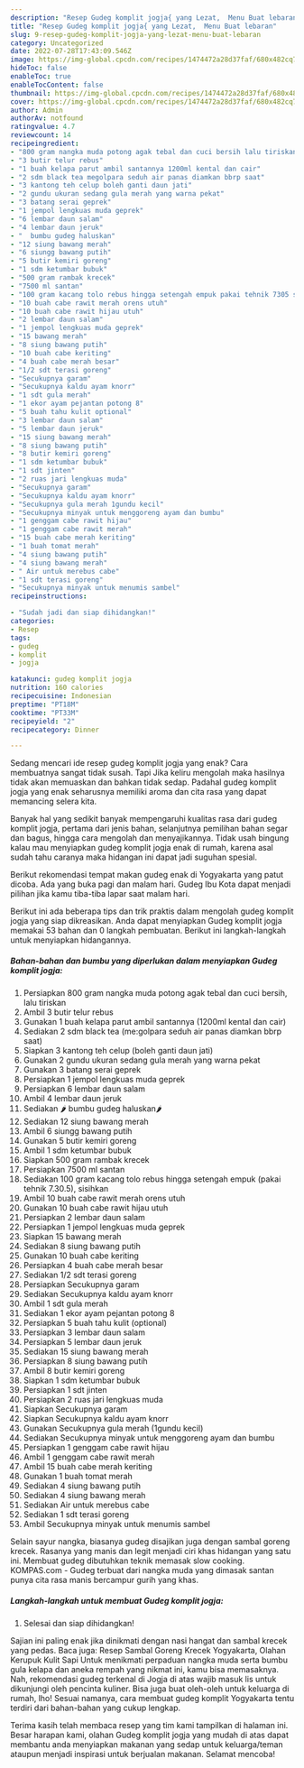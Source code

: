 ```yaml
---
description: "Resep Gudeg komplit jogja{ yang Lezat,  Menu Buat lebaran"
title: "Resep Gudeg komplit jogja{ yang Lezat,  Menu Buat lebaran"
slug: 9-resep-gudeg-komplit-jogja-yang-lezat-menu-buat-lebaran
category: Uncategorized
date: 2022-07-28T17:43:09.546Z
image: https://img-global.cpcdn.com/recipes/1474472a28d37faf/680x482cq70/gudeg-komplit-jogja-foto-resep-utama.jpg
hideToc: false
enableToc: true
enableTocContent: false
thumbnail: https://img-global.cpcdn.com/recipes/1474472a28d37faf/680x482cq70/gudeg-komplit-jogja-foto-resep-utama.jpg
cover: https://img-global.cpcdn.com/recipes/1474472a28d37faf/680x482cq70/gudeg-komplit-jogja-foto-resep-utama.jpg
author: Admin
authorAv: notfound
ratingvalue: 4.7
reviewcount: 14
recipeingredient:
- "800 gram nangka muda potong agak tebal dan cuci bersih lalu tiriskan"
- "3 butir telur rebus"
- "1 buah kelapa parut ambil santannya 1200ml kental dan cair"
- "2 sdm black tea megolpara seduh air panas diamkan bbrp saat"
- "3 kantong teh celup boleh ganti daun jati"
- "2 gundu ukuran sedang gula merah yang warna pekat"
- "3 batang serai geprek"
- "1 jempol lengkuas muda geprek"
- "6 lembar daun salam"
- "4 lembar daun jeruk"
- "  bumbu gudeg haluskan"
- "12 siung bawang merah"
- "6 siungg bawang putih"
- "5 butir kemiri goreng"
- "1 sdm ketumbar bubuk"
- "500 gram rambak krecek"
- "7500 ml santan"
- "100 gram kacang tolo rebus hingga setengah empuk pakai tehnik 7305 sisihkan"
- "10 buah cabe rawit merah orens utuh"
- "10 buah cabe rawit hijau utuh"
- "2 lembar daun salam"
- "1 jempol lengkuas muda geprek"
- "15 bawang merah"
- "8 siung bawang putih"
- "10 buah cabe keriting"
- "4 buah cabe merah besar"
- "1/2 sdt terasi goreng"
- "Secukupnya garam"
- "Secukupnya kaldu ayam knorr"
- "1 sdt gula merah"
- "1 ekor ayam pejantan potong 8"
- "5 buah tahu kulit optional"
- "3 lembar daun salam"
- "5 lembar daun jeruk"
- "15 siung bawang merah"
- "8 siung bawang putih"
- "8 butir kemiri goreng"
- "1 sdm ketumbar bubuk"
- "1 sdt jinten"
- "2 ruas jari lengkuas muda"
- "Secukupnya garam"
- "Secukupnya kaldu ayam knorr"
- "Secukupnya gula merah 1gundu kecil"
- "Secukupnya minyak untuk menggoreng ayam dan bumbu"
- "1 genggam cabe rawit hijau"
- "1 genggam cabe rawit merah"
- "15 buah cabe merah keriting"
- "1 buah tomat merah"
- "4 siung bawang putih"
- "4 siung bawang merah"
- " Air untuk merebus cabe"
- "1 sdt terasi goreng"
- "Secukupnya minyak untuk menumis sambel"
recipeinstructions:

- "Sudah jadi dan siap dihidangkan!"
categories:
- Resep
tags:
- gudeg
- komplit
- jogja

katakunci: gudeg komplit jogja 
nutrition: 160 calories
recipecuisine: Indonesian
preptime: "PT18M"
cooktime: "PT33M"
recipeyield: "2"
recipecategory: Dinner

---
```



Sedang mencari ide resep gudeg komplit jogja yang enak? Cara membuatnya sangat tidak susah. Tapi Jika keliru mengolah maka hasilnya tidak akan memuaskan dan bahkan tidak sedap. Padahal gudeg komplit jogja yang enak seharusnya memiliki aroma dan cita rasa yang dapat memancing selera kita.


Banyak hal yang sedikit banyak mempengaruhi kualitas rasa dari gudeg komplit jogja, pertama dari jenis bahan, selanjutnya pemilihan bahan segar dan bagus, hingga cara mengolah dan menyajikannya. Tidak usah bingung kalau mau menyiapkan gudeg komplit jogja enak di rumah, karena asal sudah tahu caranya maka hidangan ini dapat jadi suguhan spesial.

Berikut rekomendasi tempat makan gudeg enak di Yogyakarta yang patut dicoba. Ada yang buka pagi dan malam hari. Gudeg Ibu Kota dapat menjadi pilihan jika kamu tiba-tiba lapar saat malam hari.


Berikut ini ada beberapa tips dan trik praktis dalam mengolah gudeg komplit jogja yang siap dikreasikan. Anda dapat menyiapkan Gudeg komplit jogja memakai 53 bahan dan 0 langkah pembuatan. Berikut ini langkah-langkah untuk menyiapkan hidangannya.

<!--inarticleads1-->

##### Bahan-bahan dan bumbu yang diperlukan dalam menyiapkan Gudeg komplit jogja:

1. Persiapkan 800 gram nangka muda potong agak tebal dan cuci bersih, lalu tiriskan
1. Ambil 3 butir telur rebus
1. Gunakan 1 buah kelapa parut ambil santannya (1200ml kental dan cair)
1. Sediakan 2 sdm black tea (me:golpara seduh air panas diamkan bbrp saat)
1. Siapkan 3 kantong teh celup (boleh ganti daun jati)
1. Gunakan 2 gundu ukuran sedang gula merah yang warna pekat
1. Gunakan 3 batang serai geprek
1. Persiapkan 1 jempol lengkuas muda geprek
1. Persiapkan 6 lembar daun salam
1. Ambil 4 lembar daun jeruk
1. Sediakan  🌶 bumbu gudeg haluskan🌶
1. Sediakan 12 siung bawang merah
1. Ambil 6 siungg bawang putih
1. Gunakan 5 butir kemiri goreng
1. Ambil 1 sdm ketumbar bubuk
1. Siapkan 500 gram rambak krecek
1. Persiapkan 7500 ml santan
1. Sediakan 100 gram kacang tolo rebus hingga setengah empuk (pakai tehnik 7.30.5), sisihkan
1. Ambil 10 buah cabe rawit merah orens utuh
1. Gunakan 10 buah cabe rawit hijau utuh
1. Persiapkan 2 lembar daun salam
1. Persiapkan 1 jempol lengkuas muda geprek
1. Siapkan 15 bawang merah
1. Sediakan 8 siung bawang putih
1. Gunakan 10 buah cabe keriting
1. Persiapkan 4 buah cabe merah besar
1. Sediakan 1/2 sdt terasi goreng
1. Persiapkan Secukupnya garam
1. Sediakan Secukupnya kaldu ayam knorr
1. Ambil 1 sdt gula merah
1. Sediakan 1 ekor ayam pejantan potong 8
1. Persiapkan 5 buah tahu kulit (optional)
1. Persiapkan 3 lembar daun salam
1. Persiapkan 5 lembar daun jeruk
1. Sediakan 15 siung bawang merah
1. Persiapkan 8 siung bawang putih
1. Ambil 8 butir kemiri goreng
1. Siapkan 1 sdm ketumbar bubuk
1. Persiapkan 1 sdt jinten
1. Persiapkan 2 ruas jari lengkuas muda
1. Siapkan Secukupnya garam
1. Siapkan Secukupnya kaldu ayam knorr
1. Gunakan Secukupnya gula merah (1gundu kecil)
1. Sediakan Secukupnya minyak untuk menggoreng ayam dan bumbu
1. Persiapkan 1 genggam cabe rawit hijau
1. Ambil 1 genggam cabe rawit merah
1. Ambil 15 buah cabe merah keriting
1. Gunakan 1 buah tomat merah
1. Sediakan 4 siung bawang putih
1. Sediakan 4 siung bawang merah
1. Sediakan  Air untuk merebus cabe
1. Sediakan 1 sdt terasi goreng
1. Ambil Secukupnya minyak untuk menumis sambel


Selain sayur nangka, biasanya gudeg disajikan juga dengan sambal goreng krecek. Rasanya yang manis dan legit menjadi ciri khas hidangan yang satu ini. Membuat gudeg dibutuhkan teknik memasak slow cooking. KOMPAS.com - Gudeg terbuat dari nangka muda yang dimasak santan punya cita rasa manis bercampur gurih yang khas. 

<!--inarticleads2-->

##### Langkah-langkah untuk membuat Gudeg komplit jogja:


1. Selesai dan siap dihidangkan!

Sajian ini paling enak jika dinikmati dengan nasi hangat dan sambal krecek yang pedas. Baca juga: Resep Sambal Goreng Krecek Yogyakarta, Olahan Kerupuk Kulit Sapi Untuk menikmati perpaduan nangka muda serta bumbu gula kelapa dan aneka rempah yang nikmat ini, kamu bisa memasaknya. Nah, rekomendasi gudeg terkenal di Jogja di atas wajib masuk lis untuk dikunjungi oleh pencinta kuliner. Bisa juga buat oleh-oleh untuk keluarga di rumah, lho! Sesuai namanya, cara membuat gudeg komplit Yogyakarta tentu terdiri dari bahan-bahan yang cukup lengkap. 

Terima kasih telah membaca resep yang tim kami tampilkan di halaman ini. Besar harapan kami, olahan Gudeg komplit jogja yang mudah di atas dapat membantu anda menyiapkan makanan yang sedap untuk keluarga/teman ataupun menjadi inspirasi untuk berjualan makanan. Selamat mencoba!
